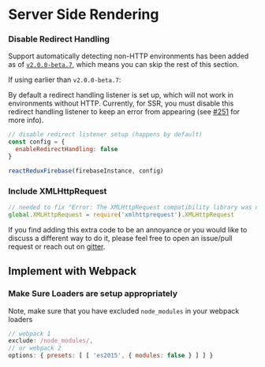 # Server Side Rendering

### Disable Redirect Handling

Support automatically detecting non-HTTP environments has been added as of [`v2.0.0-beta.7`](https://github.com/prescottprue/react-redux-firebase/releases/tag/v2.0.0-beta.7), which means you can skip the rest of this section.

If using earlier than `v2.0.0-beta.7`:

By default a redirect handling listener is set up, which will not work in environments without HTTP. Currently, for SSR, you must disable this redirect handling listener to keep an error from appearing (see [#251](https://github.com/prescottprue/react-redux-firebase/issues/251) for more info).


```js
// disable redirect listener setup (happens by default)
const config = {
  enableRedirectHandling: false
}

reactReduxFirebase(firebaseInstance, config)
```


### Include XMLHttpRequest

```js
// needed to fix "Error: The XMLHttpRequest compatibility library was not found."
global.XMLHttpRequest = require('xmlhttprequest').XMLHttpRequest
```

If you find adding this extra code to be an annoyance or you would like to discuss a different way to do it, please feel free to open an issue/pull request or reach out on [gitter](https://gitter.im/redux-firebase/Lobby).



## Implement with Webpack

### Make Sure Loaders are setup appropriately
Note, make sure that you have excluded `node_modules` in your webpack loaders

```js
// webpack 1
exclude: /node_modules/,
// or webpack 2
options: { presets: [ [ 'es2015', { modules: false } ] ] }
```

